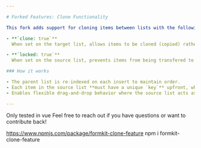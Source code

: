 ```yaml
---

# Forked Features: Clone Functionality

This fork adds support for cloning items between lists with the following options:

- **`clone: true`**  
  When set on the target list, allows items to be cloned (copied) rather than moved.

- **`locked: true`**  
  When set on the source list, prevents items from being transfered to.

### How it works

- The parent list is re-indexed on each insert to maintain order.
- Each item in the source list **must have a unique `key`** upfront, which is used for indexing.
- Enables flexible drag-and-drop behavior where the source list acts as a locked palette, and the target list receives clones of those items.

---
```

Only tested in vue
Feel free to reach out if you have questions or want to contribute back!

https://www.npmjs.com/package/formkit-clone-feature
npm i formkit-clone-feature